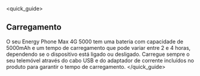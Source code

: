 <quick_guide>
## Carregamento

O seu Energy Phone Max 4G 5000 tem uma bateria com capacidade de 5000mAh e um tempo de carregamento que pode variar entre 2 e 4 horas, dependendo se o dispositivo está ligado ou desligado. Carregue sempre o seu telemóvel através do cabo USB e do adaptador de corrente incluídos no produto para garantir o tempo de carregamento. 
</quick_guide>
